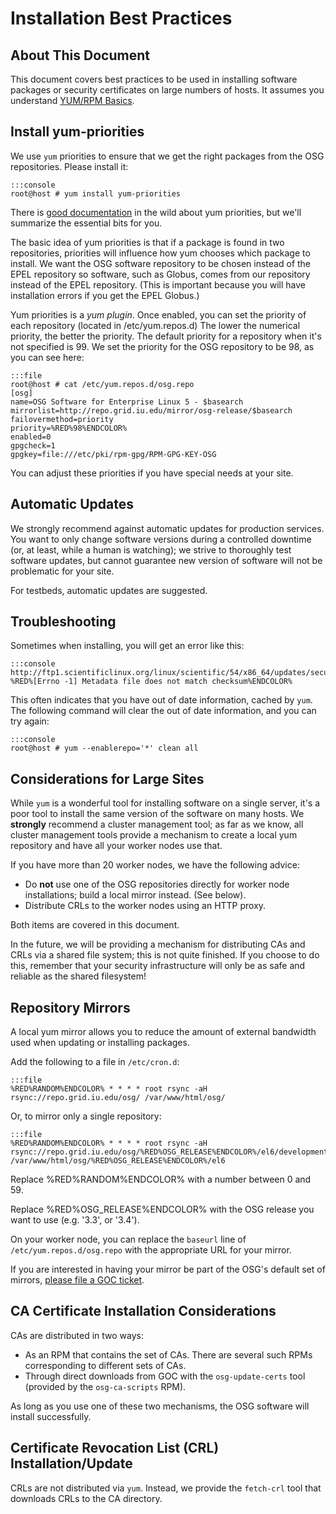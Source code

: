 **Installation Best Practices**
===============================

About This Document
-------------------

This document covers best practices to be used in installing software packages or security certificates on large numbers of hosts. It assumes you understand [YUM/RPM Basics](../common/yum.md).


Install yum-priorities
----------------------

We use `yum` priorities to ensure that we get the right packages from the OSG repositories. Please install it:

    :::console
    root@host # yum install yum-priorities

There is [good documentation](http://wiki.centos.org/PackageManagement/Yum/Priorities) in the wild about yum priorities, but we'll summarize the essential bits for you.

The basic idea of yum priorities is that if a package is found in two repositories, priorities will influence how yum chooses which package to install. We want the OSG software repository to be chosen instead of the EPEL repository so software, such as Globus, comes from our repository instead of the EPEL repository. (This is important because you will have installation errors if you get the EPEL Globus.)

Yum priorities is a *yum plugin*. Once enabled, you can set the priority of each repository (located in /etc/yum.repos.d) The lower the numerical priority, the better the priority. The default priority for a repository when it's not specified is 99. We set the priority for the OSG repository to be 98, as you can see here:

    :::file
    root@host # cat /etc/yum.repos.d/osg.repo
    [osg]
    name=OSG Software for Enterprise Linux 5 - $basearch
    mirrorlist=http://repo.grid.iu.edu/mirror/osg-release/$basearch
    failovermethod=priority
    priority=%RED%98%ENDCOLOR%
    enabled=0
    gpgcheck=1
    gpgkey=file:///etc/pki/rpm-gpg/RPM-GPG-KEY-OSG


You can adjust these priorities if you have special needs at your site.

Automatic Updates
-----------------

We strongly recommend against automatic updates for production services. You want to only change software versions during a controlled downtime (or, at least, while a human is watching); we strive to thoroughly test software updates, but cannot guarantee new version of software will not be problematic for your site.

For testbeds, automatic updates are suggested.

Troubleshooting
---------------

Sometimes when installing, you will get an error like this:

    :::console
    http://ftp1.scientificlinux.org/linux/scientific/54/x86_64/updates/security/repodata/filelists.sqlite.bz2: %RED%[Errno -1] Metadata file does not match checksum%ENDCOLOR%


This often indicates that you have out of date information, cached by `yum`. The following command will clear the out of date information, and you can try again:

    :::console
    root@host # yum --enablerepo='*' clean all


Considerations for Large Sites
------------------------------

While `yum` is a wonderful tool for installing software on a single server, it's a poor tool to install the same version of the software on many hosts. We **strongly** recommend a cluster management tool; as far as we know, all cluster management tools provide a mechanism to create a local yum repository and have all your worker nodes use that.

If you have more than 20 worker nodes, we have the following advice:

- Do **not** use one of the OSG repositories directly for worker node installations; build a local mirror instead. (See below).
- Distribute CRLs to the worker nodes using an HTTP proxy.

Both items are covered in this document.

In the future, we will be providing a mechanism for distributing CAs and CRLs via a shared file system; this is not quite finished. If you choose to do this, remember that your security infrastructure will only be as safe and reliable as the shared filesystem!

Repository Mirrors
------------------

A local yum mirror allows you to reduce the amount of external bandwidth used when updating or installing packages.

Add the following to a file in `/etc/cron.d`:

    :::file
    %RED%RANDOM%ENDCOLOR% * * * * root rsync -aH rsync://repo.grid.iu.edu/osg/ /var/www/html/osg/

Or, to mirror only a single repository:

    :::file
    %RED%RANDOM%ENDCOLOR% * * * * root rsync -aH rsync://repo.grid.iu.edu/osg/%RED%OSG_RELEASE%ENDCOLOR%/el6/development /var/www/html/osg/%RED%OSG_RELEASE%ENDCOLOR%/el6


Replace %RED%RANDOM%ENDCOLOR% with a number between 0 and 59.

Replace %RED%OSG_RELEASE%ENDCOLOR% with the OSG release you want to use (e.g. '3.3', or '3.4').

On your worker node, you can replace the `baseurl` line of `/etc/yum.repos.d/osg.repo` with the appropriate URL for your mirror.

If you are interested in having your mirror be part of the OSG's default set of mirrors, [please file a GOC ticket](https://ticket.grid.iu.edu/).

CA Certificate Installation Considerations
------------------------------------------

CAs are distributed in two ways:

-   As an RPM that contains the set of CAs. There are several such RPMs corresponding to different sets of CAs.
-   Through direct downloads from GOC with the `osg-update-certs` tool (provided by the `osg-ca-scripts` RPM).

As long as you use one of these two mechanisms, the OSG software will install successfully.

Certificate Revocation List (CRL) Installation/Update
-----------------------------------------------------

CRLs are not distributed via `yum`. Instead, we provide the `fetch-crl` tool that downloads CRLs to the CA directory.

